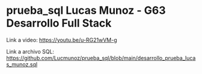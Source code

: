 # prueba_sql Lucas Munoz - G63 Desarrollo Full Stack
Link a video: 
https://youtu.be/u-RG21wVM-g

Link a archivo SQL: 
https://github.com/Lucmunoz/prueba_sql/blob/main/desarrollo_prueba_lucas_munoz.sql
